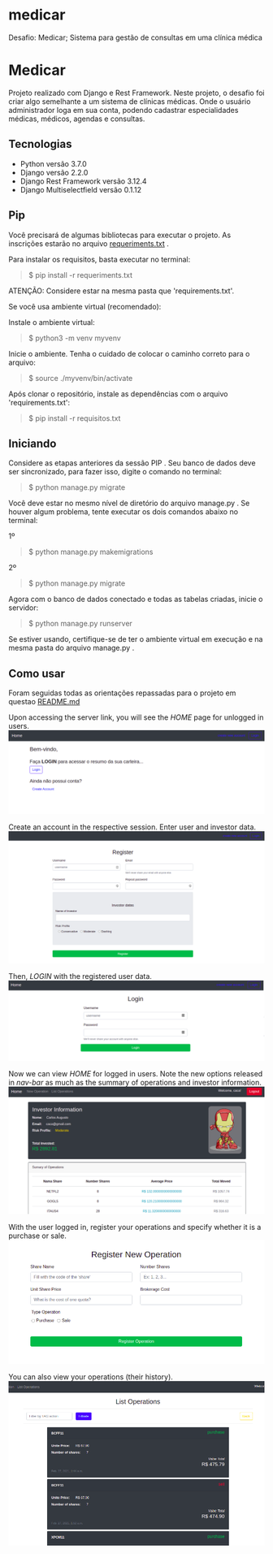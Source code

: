 # medicar
Desafio: Medicar; Sistema para gestão de consultas em uma clínica médica
<h1>Medicar</h1>

Projeto realizado com Django e Rest Framework. Neste projeto, o desafio foi criar algo semelhante a um sistema de clínicas médicas.
Onde o usuário administrador loga em sua conta, podendo cadastrar especialidades médicas, médicos, agendas e consultas.

<h2>Tecnologias</h2>

* Python versão 3.7.0
* Django versão 2.2.0
* Django Rest Framework versão 3.12.4
* Django Multiselectfield versão 0.1.12

<h2>Pip</h2>

Você precisará de algumas bibliotecas para executar o projeto. As inscrições estarão no arquivo [requeriments.txt](https://github.com/igorbezerra21/medicar/blob/master/requirements.txt) .

Para instalar os requisitos, basta executar no terminal:

> $ pip install -r requeriments.txt


ATENÇÃO: Considere estar na mesma pasta que 'requirements.txt'.

Se você usa ambiente virtual (recomendado):

Instale o ambiente virtual:
> $ python3 -m venv myvenv

Inicie o ambiente. Tenha o cuidado de colocar o caminho correto para o arquivo:
> $ source ./myvenv/bin/activate

Após clonar o repositório, instale as dependências com o arquivo 'requirements.txt':
> $ pip install -r requisitos.txt

<h2>Iniciando</h2>

Considere as etapas anteriores da sessão PIP .
Seu banco de dados deve ser sincronizado, para fazer isso, digite o comando no terminal:
> $ python manage.py migrate

Você deve estar no mesmo nível de diretório do arquivo manage.py . Se houver algum problema, tente executar os dois comandos abaixo no terminal:

1º

> $ python manage.py makemigrations

2º

> $ python manage.py migrate

Agora com o banco de dados conectado e todas as tabelas criadas, inicie o servidor:
> $ python manage.py runserver

Se estiver usando, certifique-se de ter o ambiente virtual em execução e na mesma pasta do arquivo manage.py .

<h2>Como usar</h2>

Foram seguidas todas as orientações repassadas para o projeto em questao [README.md](https://github.com/Intmed-Software/desafio/blob/master/backend/README.md)

Upon accessing the server link, you will see the *HOME* page for unlogged in users.  
![Home para usuários não logados](https://github.com/Jackie098/my-wallet/blob/master/images-readme/01.home_without_login.png)

Create an account in the respective session. Enter user and investor data.  
![Criar conta](https://github.com/Jackie098/my-wallet/blob/master/images-readme/02.new_account_form.png)

Then, *LOGIN* with the registered user data.  
![Login de usuário](https://github.com/Jackie098/my-wallet/blob/master/images-readme/03.login_view.png)

Now we can view *HOME* for logged in users. Note the new options released in *nav-bar* as much as the summary of operations and investor information.  
![Home para usuários logados](https://github.com/Jackie098/my-wallet/blob/master/images-readme/04.home_logged.png)

With the user logged in, register your operations and specify whether it is a purchase or sale.  
![Registro de Operações](https://github.com/Jackie098/my-wallet/blob/master/images-readme/05.new_operation.png)

You can also view your operations (their history).  
![Histórico de Operações](https://github.com/Jackie098/my-wallet/blob/master/images-readme/06.history_operations.png)
